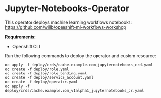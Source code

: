
# Jupyter-Notebooks-Operator

This operator deploys machine learning workflows notebooks: https://github.com/willb/openshift-ml-workflows-workshop

**Requirements:**
- Openshift CLI

Run the following commands to deploy the operator and custom resource:

      
    oc apply -f deploy/crds/cache.example.com_jupyternotebooks_crd.yaml
    oc create -f deploy/role.yaml
    oc create -f deploy/role_binding.yaml
    oc create -f deploy/service_account.yaml
    oc create -f deploy/operator.yaml
    oc apply -f deploy/crds/cache.example.com_v1alpha1_jupyternotebooks_cr.yaml
